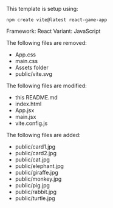 This template is setup using:

    npm create vite@latest react-game-app

Framework: React
Variant: JavaScript

The following files are removed:
 - App.css
 - main.css
 - Assets folder
 - public/vite.svg

 The following files are modified:
 - this README.md
 - index.html
 - App.jsx
 - main.jsx
 - vite.config.js

The following files are added:
- public/card1.jpg
- public/card2.jpg
- public/cat.jpg
- public/elephant.jpg
- public/giraffe.jpg
- public/monkey.jpg
- public/pig.jpg
- public/rabbit.jpg
- public/turtle.jpg